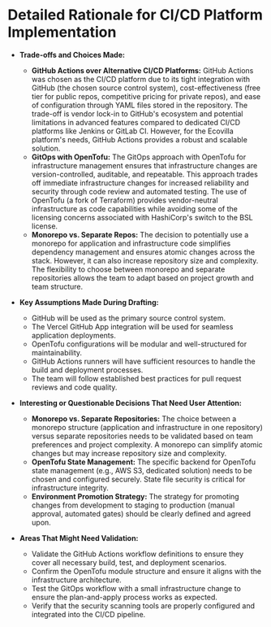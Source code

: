 # Detailed Rationale for CI/CD Platform Implementation

*   **Trade-offs and Choices Made:**
    *   **GitHub Actions over Alternative CI/CD Platforms:** GitHub Actions was chosen as the CI/CD platform due to its tight integration with GitHub (the chosen source control system), cost-effectiveness (free tier for public repos, competitive pricing for private repos), and ease of configuration through YAML files stored in the repository. The trade-off is vendor lock-in to GitHub's ecosystem and potential limitations in advanced features compared to dedicated CI/CD platforms like Jenkins or GitLab CI. However, for the Ecovilla platform's needs, GitHub Actions provides a robust and scalable solution.
    *   **GitOps with OpenTofu:** The GitOps approach with OpenTofu for infrastructure management ensures that infrastructure changes are version-controlled, auditable, and repeatable. This approach trades off immediate infrastructure changes for increased reliability and security through code review and automated testing. The use of OpenTofu (a fork of Terraform) provides vendor-neutral infrastructure as code capabilities while avoiding some of the licensing concerns associated with HashiCorp's switch to the BSL license.
    *   **Monorepo vs. Separate Repos:** The decision to potentially use a monorepo for application and infrastructure code simplifies dependency management and ensures atomic changes across the stack. However, it can also increase repository size and complexity. The flexibility to choose between monorepo and separate repositories allows the team to adapt based on project growth and team structure.

*   **Key Assumptions Made During Drafting:**
    *   GitHub will be used as the primary source control system.
    *   The Vercel GitHub App integration will be used for seamless application deployments.
    *   OpenTofu configurations will be modular and well-structured for maintainability.
    *   GitHub Actions runners will have sufficient resources to handle the build and deployment processes.
    *   The team will follow established best practices for pull request reviews and code quality.

*   **Interesting or Questionable Decisions That Need User Attention:**
    *   **Monorepo vs. Separate Repositories:** The choice between a monorepo structure (application and infrastructure in one repository) versus separate repositories needs to be validated based on team preferences and project complexity. A monorepo can simplify atomic changes but may increase repository size and complexity.
    *   **OpenTofu State Management:** The specific backend for OpenTofu state management (e.g., AWS S3, dedicated solution) needs to be chosen and configured securely. State file security is critical for infrastructure integrity.
    *   **Environment Promotion Strategy:** The strategy for promoting changes from development to staging to production (manual approval, automated gates) should be clearly defined and agreed upon.

*   **Areas That Might Need Validation:**
    *   Validate the GitHub Actions workflow definitions to ensure they cover all necessary build, test, and deployment scenarios.
    *   Confirm the OpenTofu module structure and ensure it aligns with the infrastructure architecture.
    *   Test the GitOps workflow with a small infrastructure change to ensure the plan-and-apply process works as expected.
    *   Verify that the security scanning tools are properly configured and integrated into the CI/CD pipeline.
